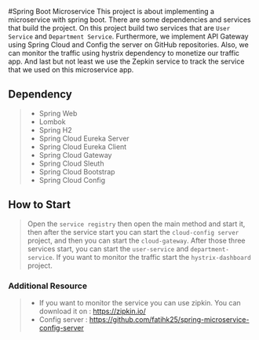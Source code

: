 #Spring Boot Microservice
This project is about implementing a microservice with spring boot. There are some dependencies and services that build 
the project. On this project build two services that are `User Service` and `Department Service`.  Furthermore, 
we implement API Gateway using Spring Cloud and Config the server on GitHub repositories. Also, we can monitor the traffic 
using hystrix dependency to monetize our traffic app. And last but not least we use the Zepkin service to track the service that we used on this microservice app.

## Dependency
> - Spring Web
> - Lombok
> - Spring H2
> - Spring Cloud Eureka Server
> - Spring Cloud Eureka Client
> - Spring Cloud Gateway
> - Spring Cloud Sleuth
> - Spring Cloud Bootstrap
> - Spring Cloud Config

## How to Start
> Open the `service registry` then open the main method and start it, then after the service start you can start the
> `cloud-config server` project, and then you can start the `cloud-gateway`. After those three services start, 
>you can start the `user-service` and `department-service`. If you want to monitor the traffic start the
> `hystrix-dashboard` project.


### Additional Resource
>- If you want to monitor the service you can use zipkin. You can download it on : https://zipkin.io/
>- Config server : https://github.com/fatihk25/spring-microservice-config-server